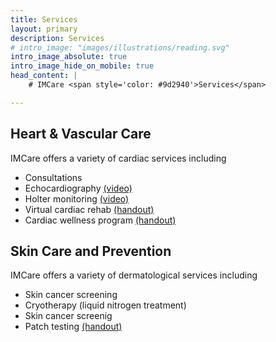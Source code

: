 ```yaml
---
title: Services
layout: primary
description: Services
# intro_image: "images/illustrations/reading.svg"
intro_image_absolute: true
intro_image_hide_on_mobile: true
head_content: |
    # IMCare <span style='color: #9d2940'>Services</span>

---
```



<div class="container services_container pt-6 pb-6">
  <div class="row mb-3">
    <div class="col-12 col-md-4">
    <h2>Heart & Vascular Care</h2>
    </div>
    <div class="col-12 col-md-8">
    <p>IMCare offers a variety of cardiac services including</p>
    <ul>
        <li>Consultations</li>
        <li>Echocardiography <a href="https://vimeo.com/198499977" target="_blank">(video)</a></li>
        <li>Holter monitoring <a href="https://vimeo.com/181705894" target="_blank">(video)</a></li>
        <li>Virtual cardiac rehab <a href="{{ '/assets/pdf/pace_180.pdf' | relative_url }}" target="_blank">(handout)</a></li>
        <li>Cardiac wellness program <a href="{{ '/assets/pdf/pace_180.pdf' | relative_url }}" target="_blank">(handout)</a></li>
    </ul>
    </div>
  </div>
  <div class="row">
    <div class="col-12 col-md-4">
    <h2>Skin Care and Prevention</h2>
    </div>
    <div class="col-12 col-md-8">
    <p>IMCare offers a variety of dermatological services including</p>
    <ul>
        <li>Skin cancer screening</li>
        <li>Cryotherapy (liquid nitrogen treatment)</li>
        <li>Skin cancer screenig</li>
        <li>Patch testing <a href="{{ '/assets/pdf/patch_testing.pdf' | relative_url }}" target="_blank">(handout)</a></li>
    </ul>
    </div>
  </div>
</div>
<!-- 
# IMCare Services

We provide a variety of services.
 -->
